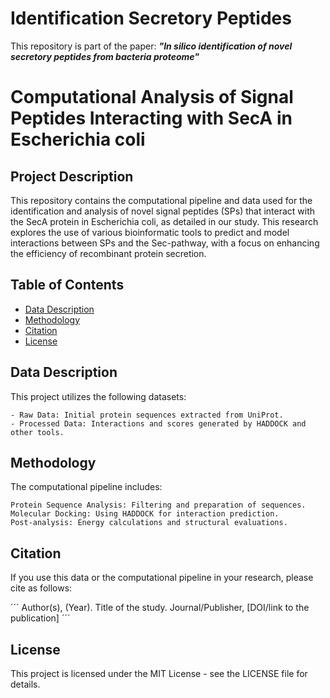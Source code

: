 # Identification Secretory Peptides
This repository is part of the paper: ***"In silico identification of novel secretory peptides from bacteria proteome"***


# Computational Analysis of Signal Peptides Interacting with SecA in Escherichia coli

## Project Description
This repository contains the computational pipeline and data used for the identification and analysis of novel signal peptides (SPs) that interact with the SecA protein in Escherichia coli, as detailed in our study. This research explores the use of various bioinformatic tools to predict and model interactions between SPs and the Sec-pathway, with a focus on enhancing the efficiency of recombinant protein secretion.

## Table of Contents

- [Data Description](#data-description)
- [Methodology](#methodology)
- [Citation](#citation)
- [License](#license)

## Data Description
This project utilizes the following datasets:

    - Raw Data: Initial protein sequences extracted from UniProt.
    - Processed Data: Interactions and scores generated by HADDOCK and other tools.


## Methodology

The computational pipeline includes:

    Protein Sequence Analysis: Filtering and preparation of sequences.
    Molecular Docking: Using HADDOCK for interaction prediction.
    Post-analysis: Energy calculations and structural evaluations.


## Citation

If you use this data or the computational pipeline in your research, please cite as follows:

´´´
Author(s), (Year). Title of the study. Journal/Publisher, [DOI/link to the publication]
´´´

## License

This project is licensed under the MIT License - see the LICENSE file for details.


